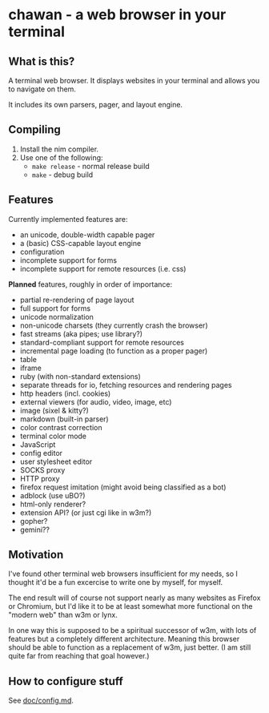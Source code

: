 # chawan - a web browser in your terminal

## What is this?

A terminal web browser. It displays websites in your terminal and allows you to
navigate on them.

It includes its own parsers, pager, and layout engine.

## Compiling

1. Install the nim compiler.
2. Use one of the following:
	- `make release` - normal release build
	- `make` - debug build

## Features

Currently implemented features are:

* an unicode, double-width capable pager
* a (basic) CSS-capable layout engine
* configuration
* incomplete support for forms
* incomplete support for remote resources (i.e. css)

**Planned** features, roughly in order of importance:

* partial re-rendering of page layout
* full support for forms
* unicode normalization
* non-unicode charsets (they currently crash the browser)
* fast streams (aka pipes; use library?)
* standard-compliant support for remote resources
* incremental page loading (to function as a proper pager)
* table
* iframe
* ruby (with non-standard extensions)
* separate threads for io, fetching resources and rendering pages
* http headers (incl. cookies)
* external viewers (for audio, video, image, etc)
* image (sixel & kitty?)
* markdown (built-in parser)
* color contrast correction
* terminal color mode
* JavaScript
* config editor
* user stylesheet editor
* SOCKS proxy
* HTTP proxy
* firefox request imitation (might avoid being classified as a bot)
* adblock (use uBO?)
* html-only renderer?
* extension API? (or just cgi like in w3m?)
* gopher?
* gemini??

## Motivation

I've found other terminal web browsers insufficient for my needs, so I thought
it'd be a fun excercise to write one by myself, for myself.

The end result will of course not support nearly as many websites as Firefox or
Chromium, but I'd like it to be at least somewhat more functional on the
"modern web" than w3m or lynx.

In one way this is supposed to be a spiritual successor of w3m, with lots of
features but a completely different architecture. Meaning this browser should
be able to function as a replacement of w3m, just better. (I am still quite far
from reaching that goal however.)

## How to configure stuff

See [doc/config.md](doc/config.md).
